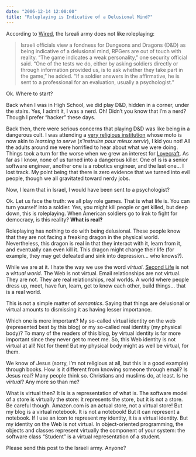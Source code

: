 ```yaml
---
date: "2006-12-14 12:00:00"
title: "Roleplaying is Indicative of a Delusional Mind?"
---
```




According to [Wired](http://blog.wired.com/tableofmalcontents/2006/12/israeli_army_ha.html), the Isreali army does not like roleplaying:

> Israeli officials view a fondness for Dungeons and Dragons (D&#038;D) as being indicative of a delusional mind, RPGers are out of touch with reality. &ldquo;The game indicates a weak personality,&rdquo; one security official said. &ldquo;One of the tests we do, either by asking soldiers directly or through information provided us, is to ask whether they take part in the game,&rdquo; he added. &ldquo;If a soldier answers in the affirmative, he is sent to a professional for an evaluation, usually a psychologist.&rdquo; 


Ok. Where to start?

Back when I was in High School, we did play D&#038;D, hidden in a corner, under the stairs. Yes, I admit it, I was a nerd. Oh! Didn&rsquo;t you know that I&rsquo;m a nerd? Though I prefer &ldquo;hacker&rdquo; these days.

Back then, there were serious concerns that playing D&#038;D was like being in a dangerous cult. I was attending a [very religious institution](http://www.csb.qc.ca/) whose moto is now akin to <em>learning to serve</em> (<em>s&rsquo;instruire pour mieux servir</em>), I kid you not! All the adults around me were horrified to hear about what we were doing. Things took a turn for the worse when we grew an interest for [Lovecraft](https://en.wikipedia.org/wiki/Lovecraft). As far as I know, none of us turned into a dangerous killer. One of is is a senior software engineer, another one is a robotics engineer, and the last one&hellip; I lost track. My point being that there is zero evidence that we turned into evil people, though we all gravitated toward nerdy jobs.

Now, I learn that in Israel, I would have been sent to a psychologist?

Ok. Let us face the truth: we all play role games. That is what life is. You can turn yourself into a soldier. Yes, you might kill people or get killed, but deep down, this is roleplaying. When American soldiers go to Irak to fight for democracy, is this reality? __What is real?__

Roleplaying has nothing to do with being delusional. These people know that they are not facing a freaking dragon in the physical world. Nevertheless, this dragon is real in that they interact with it, learn from it, and eventually can even kill it. This dragon might change their life (for example, they may get defeated and sink into depression&hellip; who knows?).

While we are at it. I hate the way we use the word <em>virtual</em>. [Second Life](http://secondlife.com/) is not a <em>virtual world</em>. The Web is not virtual. Email relationships are not virtual. They are not. They are real relationships, real worlds. A world where people dress up, meet, have fun, learn, get to know each other, build things&hellip; that is a real world.

This is not a simple matter of <em>semantics</em>. Saying that things are delusional or virtual amounts to dismissing it as having lesser importance.

Which one is more important? My so-called virtual identity on the web (represented best by this blog) or my so-called real identity (my physical body)? To many of the readers of this blog, by virtual identity is far more important since they never get to meet me. So, this Web identity is not virtual at all! Not for them! But my physical body might as well be virtual, for them.

We know of Jesus (sorry, I&rsquo;m not religious at all, but this is a good example) through books. How is it different from knowing someone through email? Is Jesus real? Many people think so. Christians and muslims do, at least. Is he <em>virtual</em>? Any more so than me? 

What is virtual then? It is is a representation of what is. The software model of a store is virtually the store: it represents the store, but it is not a store. Be careful though. Amazon.com is an actual store, not a virtual store! But my blog is a virtual notebook. It is not a notebook! But it can represent a notebook. If I use an icon to represent my identity, it is a virtual identity. But my identity on the Web is not virtual. In object-oriented programming, the objects and classes represent virtually the component of your system: the software class &ldquo;Student&rdquo; is a virtual representation of a student.

Please send this post to the Israeli army. Anyone?

